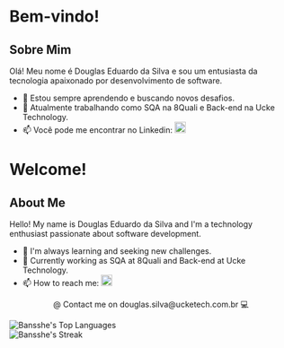 # Bem-vindo!

## Sobre Mim
Olá! Meu nome é Douglas Eduardo da Silva e sou um entusiasta da tecnologia apaixonado por desenvolvimento de software.

- 🌱 Estou sempre aprendendo e buscando novos desafios.
- 💼 Atualmente trabalhando como SQA na 8Quali e Back-end na Ucke Technology.
- 📫 Você pode me encontrar no Linkedin: <a href="https://www.linkedin.com/in/bansshe/" target="_blank"><img style="width: 20px;" src="https://cdn-icons-png.flaticon.com/512/179/179330.png" target="_blank"></a> 

# Welcome!

## About Me
Hello! My name is Douglas Eduardo da Silva and I'm a technology enthusiast passionate about software development.

- 🌱 I'm always learning and seeking new challenges.
- 💼 Currently working as SQA at 8Quali and Back-end at Ucke Technology.
- 📫 How to reach me: <a href="https://www.linkedin.com/in/bansshe/" target="_blank"><img style="width: 20px;" src="https://cdn-icons-png.flaticon.com/512/179/179330.png" target="_blank"></a>

<p align="center">
  @ Contact me on douglas.silva@ucketech.com.br 💻
  
  <img src="https://github-readme-stats.vercel.app/api/top-langs/?username=Bansshe&theme=dark&show_icons=true&hide_border=true&layout=compact" alt="Bansshe's Top Languages"><br>
  <img src="https://github-readme-streak-stats.herokuapp.com/?user=Bansshe&theme=dark&hide_border=true" alt="Bansshe's Streak">
</p>
